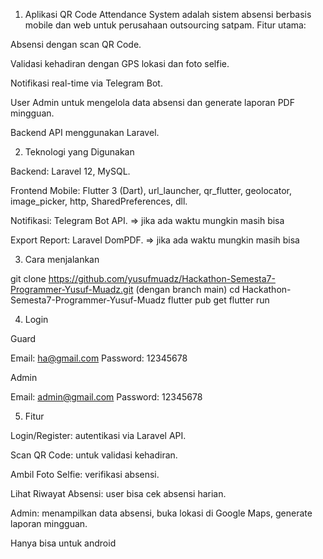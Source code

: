 1. Aplikasi QR Code Attendance System adalah sistem absensi berbasis mobile dan web untuk perusahaan outsourcing satpam.
Fitur utama:

Absensi dengan scan QR Code.

Validasi kehadiran dengan GPS lokasi dan foto selfie.

Notifikasi real-time via Telegram Bot.

User Admin untuk mengelola data absensi dan generate laporan PDF mingguan.

Backend API menggunakan Laravel.


2. Teknologi yang Digunakan

Backend: Laravel 12, MySQL.

Frontend Mobile: Flutter 3 (Dart), url_launcher, qr_flutter, geolocator, image_picker, http, SharedPreferences, dll.

Notifikasi: Telegram Bot API. => jika ada waktu mungkin masih bisa

Export Report: Laravel DomPDF. => jika ada waktu mungkin masih bisa

3. Cara menjalankan

git clone https://github.com/yusufmuadz/Hackathon-Semesta7-Programmer-Yusuf-Muadz.git (dengan branch main)
cd Hackathon-Semesta7-Programmer-Yusuf-Muadz
flutter pub get
flutter run

4. Login

Guard

Email: ha@gmail.com
Password: 12345678

Admin

Email: admin@gmail.com
Password: 12345678

5. Fitur

Login/Register: autentikasi via Laravel API.

Scan QR Code: untuk validasi kehadiran.

Ambil Foto Selfie: verifikasi absensi.

Lihat Riwayat Absensi: user bisa cek absensi harian.

Admin: menampilkan data absensi, buka lokasi di Google Maps, generate laporan mingguan.



Hanya bisa untuk android